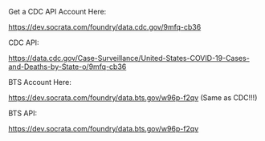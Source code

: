 Get a CDC API Account Here:

https://dev.socrata.com/foundry/data.cdc.gov/9mfq-cb36

CDC API:

https://data.cdc.gov/Case-Surveillance/United-States-COVID-19-Cases-and-Deaths-by-State-o/9mfq-cb36


BTS Account Here:

https://dev.socrata.com/foundry/data.bts.gov/w96p-f2qv
(Same as CDC!!!)

BTS API:

https://dev.socrata.com/foundry/data.bts.gov/w96p-f2qv